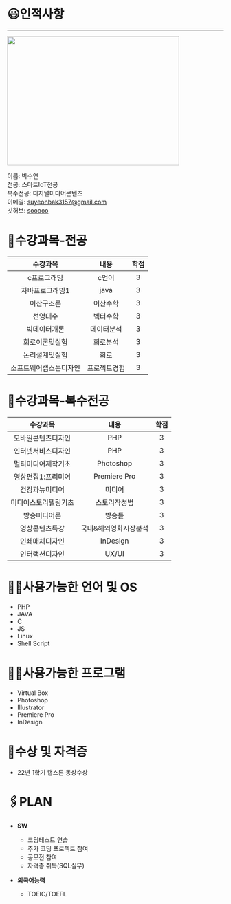 # 😃인적사항   
***

<image src = suyeon.jpg height=300 width=400>  

  
  이름: 박수연   
  전공: 스마트IoT전공   
  복수전공: 디지털미디어콘텐츠   
  이메일: suyeonbak3157@gmail.com    
  깃허브: [sooooo](https://github.com/suyeonbak/github)
  
# 📑수강과목-전공     
  
  |**수강과목**|**내용**|**학점**|      
  |:---:|:---:|:---:|      
  |c프로그래밍|c언어|3|       
  |자바프로그래밍1|java|3|    
  |이산구조론|이산수학|3|    
  |선영대수|벡터수학|3|    
  |빅데이터개론|데이터분석|3|     
  |회로이론및실험|회로분석|3|    
  |논리설계및실험|회로|3|    
  |소프트웨어캡스톤디자인|프로젝트경험|3|     
 
    
# 📖수강과목-복수전공
  
  |**수강과목**|**내용**|**학점**|    
  |:---:|:---:|:---:|
  |모바일콘텐츠디자인|PHP|3|
  |인터넷서비스디자인|PHP|3|
  |멀티미디어제작기초|Photoshop|3|  
  |영상편집1:프리미어|Premiere Pro|3|
  |건강과뉴미디어|미디어|3|
  |미디어스토리텔링기초|스토리작성법|3|
  |방송미디어론|방송틀|3|
  |영상콘텐츠특강|국내&해외영화시장분석|3|
  |인쇄매체디자인|InDesign|3|
  |인터랙션디자인|UX/UI|3|
  
  
  
  
# 👩‍💻사용가능한 언어 및 OS

  - PHP
  - JAVA   
  - C   
  - JS   
  - Linux
  - Shell Script
  
# 👩‍💻사용가능한 프로그램

  - Virtual Box
  - Photoshop
  - Illustrator
  - Premiere Pro 
  - InDesign
  
# 🏅수상 및 자격증
     
  - 22년 1학기 캡스톤 동상수상   
  
  
# 🖇PLAN
  
 - **SW**    
    - 코딩테스트 연습     
    - 추가 코딩 프로젝트 참여    
    - 공모전 참여
    - 자격증 취득(SQL실무)
  
 - **외국어능력**        
    - TOEIC/TOEFL  

  
